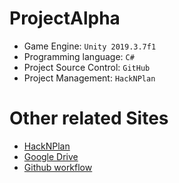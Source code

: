# ProjectAlpha
- Game Engine: `Unity 2019.3.7f1`
- Programming language: `C#`
- Project Source Control: `GitHub`
- Project Management: `HackNPlan`

# Other related Sites 
- [HackNPlan](https://app.hacknplan.com/p/117592/kanban?categoryId=0&boardId=305287)
- [Google Drive](https://drive.google.com/drive/folders/1oTQCZ6Nw042xRN5k68W_nSA-jS8qKp4-)
- [Github workflow](./Github_workflow.md)
